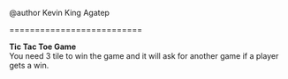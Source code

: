 @author Kevin King Agatep

==========================

<b>Tic Tac Toe Game</b><br />
You need 3 tile to win the game and it will ask for another game if a player gets a win.
